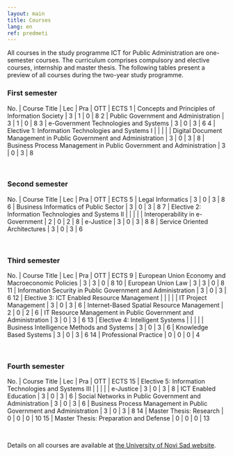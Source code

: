 ```yaml
---
layout: main
title: Courses
lang: en
ref: predmeti
---
```


All courses in the study programme ICT for Public Administration are 
one-semester courses. The curriculum comprises compulsory and elective 
courses, internship and master thesis. The following tables present a 
preview of all courses during the two-year study programme.

### First semester

No. | Course Title | Lec | Pra | OTT | ECTS
1 | Concepts and Principles of Information Society | 3 | 1 | 0 | 8
2 | Public Government and Administration | 3 | 1 | 0 | 8
3 | e-Government Technologies and Systems | 3 | 0 | 3 | 6
4 | Elective 1: Information Technologies and Systems I | | | | 
  | Digital Document Management in Public Government and Administration | 3 | 0 | 3 | 8
  | Business Process Management in Public Government and Administration | 3 | 0 | 3 | 8

&nbsp;

### Second semester

No. | Course Title | Lec | Pra | OTT | ECTS
5 | Legal Informatics | 3 | 0 | 3 | 8
6 | Business Informatics of Public Sector | 3 | 0 | 3 | 8
7 | Elective 2: Information Technologies and Systems II | | | | 
  | Interoperability in e-Government | 2 | 0 | 2 | 8
  | e-Justice | 3 | 0 | 3 | 8
8 | Service Oriented Architectures | 3 | 0 | 3 | 6

&nbsp;

### Third semester

No. | Course Title | Lec | Pra | OTT | ECTS
9 | European Union Economy and Macroeconomic Policies | 3 | 3 | 0 | 8
10 | European Union Law | 3 | 3 | 0 | 8
11 | Information Security in Public Government and Administration | 3 | 0 | 3 | 6
12 | Elective 3: ICT Enabled Resource Management |  |  |  | 
   | IT Project Management | 3 | 0 | 3 | 6
   | Internet-Based Spatial Resource Management | 2 | 0 | 2 | 6
   | IT Resource Management in Public Government and Administration | 3 | 0 | 3 | 6
13 | Elective 4: Intelligent Systems |  |  |  | 
   | Business Intelligence Methods and Systems | 3 | 0 | 3 | 6
   | Knowledge Based Systems | 3 | 0 | 3 | 6
14 | Professional Practice | 0 | 0 | 0 | 4

&nbsp;

### Fourth semester

No. | Course Title | Lec | Pra | OTT | ECTS
15 | Elective 5: Information Technologies and Systems III |  |  |  | 
   | e-Justice | 3 | 0 | 3 | 8
   | ICT Enabled Education | 3 | 0 | 3 | 6
   | Social Networks in Public Government and Administration | 3 | 0 | 3 | 6
   | Business Process Management in Public Government and Administration | 3 | 0 | 3 | 8
14 | Master Thesis: Research | 0 | 0 | 0 | 10
15 | Master Thesis: Preparation and Defense | 0 | 0 | 0 | 13

&nbsp;

Details on all courses are available at [the University of Novi Sad 
website](http://www.uns.ac.rs/images/doc/acimsi/programi/u_postupku/MAS_IKT_KnjigaPredmeta.pdf).
